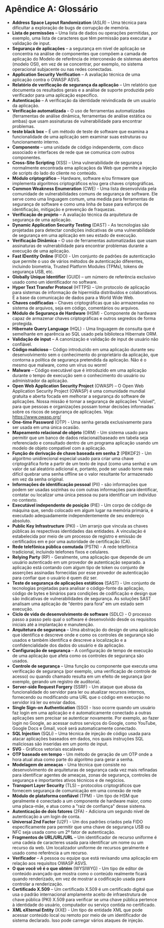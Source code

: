 # Apêndice A: Glossário

- **Address Space Layout Randomization** (ASLR) – Uma técnica para dificultar a exploração de bugs de corrupção de memória.
- **Lista de permissões** – Uma lista de dados ou operações permitidas, por exemplo, uma lista de caracteres que têm permissão para executar a validação de input.
- **Segurança de aplicações** – a segurança em nível de aplicação se concentra na análise de componentes que compõem a camada de aplicação do Modelo de referência de interconexão de sistemas abertos (modelo OSI), em vez de se concentrar, por exemplo, no sistema operacional subjacente ou nas redes conectadas.
- **Application Security Verification** – A avaliação técnica de uma aplicação contra o OWASP ASVS.
- **Relatório de verificação de segurança da aplicação** – Um relatório que documenta os resultados gerais e a análise de suporte produzida pelo verificador para uma aplicação específico.
- **Autenticação** – A verificação da identidade reivindicada de um usuário da aplicação.
- **Verificação automatizada** – O uso de ferramentas automatizadas (ferramentas de análise dinâmica, ferramentas de análise estática ou ambas) que usam assinaturas de vulnerabilidade para encontrar problemas.
- **teste black box** – É um método de teste de software que examina a funcionalidade de uma aplicação sem examinar suas estruturas ou funcionamento interno.
- **Componente** – uma unidade de código independente, com disco associado e interfaces de rede que se comunica com outros componentes.
- **Cross-Site Scripting** (XSS) – Uma vulnerabilidade de segurança normalmente encontrada ema aplicaçãos da Web que permite a injeção de scripts do lado do cliente no conteúdo.
- **Módulo criptográfico** – Hardware, software e/ou firmware que implementa algoritmos criptográficos e/ou gera chaves criptográficas.
- **Common Weakness Enumeration** (CWE) - Uma lista desenvolvida pela comunidade de vulnerabilidades comuns de segurança de software. Ele serve como uma linguagem comum, uma medida para ferramentas de segurança de software e como uma linha de base para esforços de identificação, mitigação e prevenção de fraquezas.
- **Verificação de projeto** – A avaliação técnica da arquitetura de segurança de uma aplicação.
- **Dynamic Application Security Testing** (DAST) - As tecnologias são projetadas para detectar condições indicativas de uma vulnerabilidade de segurança em uma aplicação em seu estado de execução.
- **Verificação Dinâmica** – O uso de ferramentas automatizadas que usam assinaturas de vulnerabilidade para encontrar problemas durante a execução de uma aplicação.
- **Fast IDentity Online** (FIDO) - Um conjunto de padrões de autenticação que permite o uso de vários métodos de autenticação diferentes, incluindo biometria, Trusted Platform Modules (TPMs), tokens de segurança USB, etc.
- **Globally Unique Identifier** (GUID) – um número de referência exclusivo usado como um identificador no software.
- **Hyper Text Transfer Protocol** (HTTPS) – Um protocolo de aplicação para sistemas de informação de hipermídia distribuídos e colaborativos. É a base da comunicação de dados para a World Wide Web.
- **Chaves codificadas** – Chaves criptográficas que são armazenadas no sistema de arquivos, seja em código, comentários ou arquivos.
- **Módulo de Segurança de Hardware** (HSM) - Componente de hardware capaz de armazenar chaves criptográficas e outros segredos de forma protegida.
- **Hibernate Query Language** (HQL) - Uma linguagem de consulta que é semelhante em aparência ao SQL usado pela biblioteca Hibernate ORM.
- **Validação de input** – A canonização e validação de input de usuário não confiável.
- **Código malicioso** – Código introduzido em uma aplicação durante seu desenvolvimento sem o conhecimento do proprietário da aplicação, que contorna a política de segurança pretendida da aplicação. Não é o mesmo que malware, como um vírus ou worm!
- **Malware** – Código executável que é introduzido em uma aplicação durante o tempo de execução sem o conhecimento do usuário ou administrador da aplicação.
- **Open Web Application Security Project** (OWASP) – O Open Web Application Security Project (OWASP) é uma comunidade mundial gratuita e aberta focada em melhorar a segurança do software de aplicações. Nossa missão é tornar a segurança de aplicações "visível", para que pessoas e organizações possam tomar decisões informadas sobre os riscos de segurança de aplicações. Veja: https://www.owasp.org/
- **One-time Password** (OTP) - Uma senha gerada exclusivamente para ser usada em uma única ocasião.
- **Mapeamento relacional de objeto** (ORM) - Um sistema usado para permitir que um banco de dados relacional/baseado em tabela seja referenciado e consultado dentro de um programa aplicação usando um modelo de objeto compatível com a aplicação.
- **Função de derivação de chave baseada em senha 2** (PBKDF2) - Um algoritmo unidirecional especial usado para criar uma chave criptográfica forte a partir de um texto de input (como uma senha) e um valor de sal aleatório adicional e, portanto, pode ser usado torne mais difícil quebrar uma senha offline se o valor resultante for armazenado em vez da senha original.
- **Informações de identificação pessoal** (PII) - são informações que podem ser usadas sozinhas ou com outras informações para identificar, contatar ou localizar uma única pessoa ou para identificar um indivíduo no contexto.
- **Executável independente de posição** (PIE) - Um corpo de código de máquina que, sendo colocado em algum lugar na memória primária, é executado adequadamente independentemente de seu endereço absoluto.
- **Public Key Infrastructure** (PKI) - Um arranjo que vincula as chaves públicas às respectivas identidades das entidades. A vinculação é estabelecida por meio de um processo de registro e emissão de certificados em e por uma autoridade de certificação (CA).
- **Rede telefônica pública comutada** (PSTN) - A rede telefônica tradicional, incluindo telefones fixos e celulares.
- **Relying Party** (RP) - Geralmente, uma aplicação que depende de um usuário autenticado em um provedor de autenticação separado. a aplicação está contando com algum tipo de token ou conjunto de asserções assinadas fornecidas por esse provedor de autenticação para confiar que o usuário é quem diz ser.
- **Teste de segurança de aplicações estáticos** (SAST) - Um conjunto de tecnologias projetadas para analisar o código-fonte da aplicação, código de bytes e binários para condições de codificação e design que são indicativas de vulnerabilidades de segurança. As soluções SAST analisam uma aplicação de “dentro para fora” em um estado sem execução.
- **Ciclo de vida de desenvolvimento de software** (SDLC) - O processo passo a passo pelo qual o software é desenvolvido desde os requisitos iniciais até a implantação e manutenção.
- **Arquitetura de segurança** – Uma abstração do design de uma aplicação que identifica e descreve onde e como os controles de segurança são usados e também identifica e descreve a localização e a confidencialidade dos dados do usuário e da aplicação.
- **Configuração de segurança** – A configuração de tempo de execução de uma aplicação que afeta como os controles de segurança são usados.
- **Controle de segurança** – Uma função ou componente que executa uma verificação de segurança (por exemplo, uma verificação de controle de acesso) ou quando chamado resulta em um efeito de segurança (por exemplo, gerando um registro de auditoria).
- **Server-side Request Forgery** (SSRF) - Um ataque que abusa da funcionalidade do servidor para ler ou atualizar recursos internos, fornecendo ou modificando uma URL que o código em execução no servidor irá ler ou enviar dados.
- **Single Sign-on Authentication** (SSO) - Isso ocorre quando um usuário faz login em uma aplicação e é automaticamente conectado a outras aplicações sem precisar se autenticar novamente. Por exemplo, ao fazer login no Google, ao acessar outros serviços do Google, como YouTube, Google Docs e Gmail, você será automaticamente conectado.
- **SQL Injection** (SQLi) – Uma técnica de injeção de código usada para atacar aplicações baseados em dados, nos quais instruções SQL maliciosas são inseridas em um ponto de input.
- **SVG** - Gráficos vetoriais escaláveis
- **OTP baseado em tempo** - Um método de geração de um OTP onde a hora atual atua como parte do algoritmo para gerar a senha.
- **Modelagem de ameaças** - Uma técnica que consiste no desenvolvimento de arquiteturas de segurança cada vez mais refinadas para identificar agentes de ameaças, zonas de segurança, controles de segurança e importantes ativos técnicos e de negócios.
- **Transport Layer Security** (TLS) – protocolos criptográficos que fornecem segurança de comunicação em uma conexão de rede
- **Módulo de plataforma confiável** (TPM) - Um tipo de HSM que geralmente é conectado a um componente de hardware maior, como uma placa-mãe, e atua como a "raiz de confiança" desse sistema.
- **Autenticação de dois fatores** (2FA) - Adiciona um segundo nível de autenticação a um login de conta.
- **Universal 2nd Factor** (U2F) - Um dos padrões criados pela FIDO especificamente para permitir que uma chave de segurança USB ou NFC seja usada como um 2º fator de autenticação.
- **Fragmentos de URL/URL/URL** – Um identificador de recurso uniforme é uma cadeia de caracteres usada para identificar um nome ou um recurso da web. Um localizador uniforme de recursos geralmente é usado como referência a um recurso.
- **Verificador** – A pessoa ou equipe que está revisando uma aplicação em relação aos requisitos OWASP ASVS.
- **O que você vê é o que obtém** (WYSIWYG) - Um tipo de editor de conteúdo avançado que mostra como o conteúdo realmente ficará quando renderizado, em vez de mostrar a codificação usada para controlar a renderização.
- **Certificado X.509** – Um certificado X.509 é um certificado digital que usa o padrão internacional amplamente aceito de infraestrutura de chave pública (PKI) X.509 para verificar se uma chave pública pertence à identidade do usuário, computador ou serviço contida no certificado.
- **XML eXternal Entity** (XXE) - Um tipo de entidade XML que pode acessar conteúdo local ou remoto por meio de um identificador de sistema declarado. Isso pode carregar vários ataques de injeção.